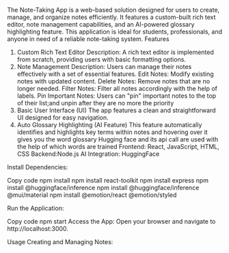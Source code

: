 The Note-Taking App is a web-based solution designed for users to create, manage, and organize notes efficiently. It features a custom-built rich text editor, note management capabilities, and an AI-powered glossary highlighting feature. This application is ideal for students, professionals, and anyone in need of a reliable note-taking system.
Features
1. Custom Rich Text Editor
Description: A rich text editor is implemented from scratch, providing users with basic formatting options.
2. Note Management
Description: Users can manage their notes effectively with a set of essential features.
Edit Notes: Modify existing notes with updated content.
Delete Notes: Remove notes that are no longer needed.
Filter Notes: Filter all notes accordingly with the help of labels.
Pin Important Notes: Users can "pin" important notes to the top of their list;and unpin after they are no more the priority
3. Basic User Interface (UI)
The app features a clean and straightforward UI designed for easy navigation.
4. Auto Glossary Highlighting (AI Feature)
This feature automatically identifies and highlights key terms within notes and hovering over it gives you the word glossary 
Hugging face and its api call are used with the help of which words are trained
Frontend: React, JavaScript, HTML, CSS 
Backend:Node.js
AI Integration: HuggingFace



Install Dependencies:

Copy code
npm install
npm install react-toolkit
npm install express
npm install @huggingface/inference
npm install @huggingface/inference @mui/material
npm install @emotion/react @emotion/styled

Run the Application:

Copy code
npm start
Access the App: Open your browser and navigate to http://localhost:3000.

Usage
Creating and Managing Notes:
